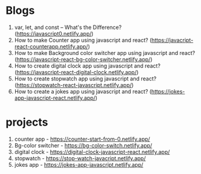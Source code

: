 # Blogs
1. var, let, and const – What's the Difference? (https://javascript0.netlify.app/)
2. How to make Counter app using javascript and react?   (https://javacript-react-counterapp.netlify.app/)
3. How to make Background color switcher app using javascript and react? (https://javascript-react-bg-color-switcher.netlify.app/)
4. How to create digital clock app using javascript and react? (https://javascript-react-digital-clock.netlify.app/)
5. How to create stopwatch app using javascript and react? (https://stopwatch-react-javascript.netlify.app/)
6. How to create a jokes app using javascript and react? (https://jokes-app-javascript-react.netlify.app/)

# projects
1. counter app - https://counter-start-from-0.netlify.app/
2. Bg-color switcher - https://bg-color-switch.netlify.app/
3. digital clock - https://digital-clock-javascript-react.netlify.app/
4. stopwatch -  https://stop-watch-javacript.netlify.app/
5. jokes app - https://jokes-app-javascript.netlify.app/